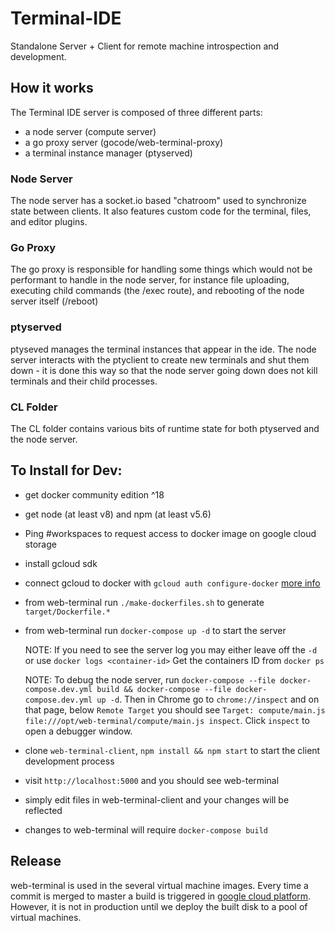 # Terminal-IDE

Standalone Server + Client for remote machine introspection and development.

## How it works

The Terminal IDE server is composed of three different parts:
  - a node server (compute server)
  - a go proxy server (gocode/web-terminal-proxy)
  - a terminal instance manager (ptyserved)

### Node Server

The node server has a socket.io based "chatroom" used to synchronize state
between clients. It also features custom code for the terminal, files, and editor
plugins.

### Go Proxy

The go proxy is responsible for handling some things which would not be performant to handle
in the node server, for instance file uploading, executing child commands (the /exec route),
and rebooting of the node server itself (/reboot)

### ptyserved

ptyseved manages the terminal instances that appear in the ide. The node server interacts with
the ptyclient to create new terminals and shut them down - it is done this way so that the
node server going down does not kill terminals and their child processes.

### CL Folder

The CL folder contains various bits of runtime state for both ptyserved and the node server.

## To Install for Dev:

  - get docker community edition ^18
  - get node (at least v8) and npm (at least v5.6)
  - Ping #workspaces to request access to docker image on google cloud storage
  - install gcloud sdk
  - connect gcloud to docker with `gcloud auth configure-docker` [more info](https://cloud.google.com/sdk/gcloud/reference/auth/configure-docker)
  - from web-terminal run `./make-dockerfiles.sh` to generate `target/Dockerfile.*`
  - from web-terminal run `docker-compose up -d` to start the server

    NOTE: If you need to see the server log you may either leave off the `-d` or use `docker logs <container-id>`
    Get the containers ID from `docker ps`

    NOTE: To debug the node server, run `docker-compose --file docker-compose.dev.yml build && docker-compose --file docker-compose.dev.yml up -d`.
    Then in Chrome go to `chrome://inspect` and on that page,
    below `Remote Target` you should see
    `Target: compute/main.js file:///opt/web-terminal/compute/main.js inspect`.
    Click `inspect` to open a debugger window.

  - clone `web-terminal-client`, `npm install && npm start` to start the client development process
  - visit `http://localhost:5000` and you should see web-terminal
  - simply edit files in web-terminal-client and your changes will be reflected
  - changes to web-terminal will require `docker-compose build`

## Release

web-terminal is used in the several virtual machine images. 
Every time a commit is merged to master a build is triggered in [google cloud platform](https://console.cloud.google.com/gcr/builds?project=workspaces-162222).
However, it is not in production until we deploy the built disk to a pool of virtual machines.

